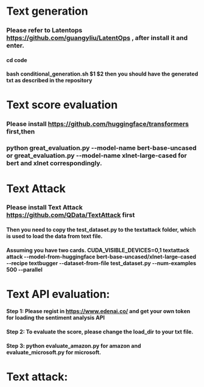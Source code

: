 # Text generation
### Please refer to Latentops https://github.com/guangyliu/LatentOps  , after install it and enter.
#### cd code
#### bash conditional_generation.sh $1 $2 then you should have the generated txt as described in the repository

# Text score evaluation
### Please install https://github.com/huggingface/transformers first,then 
### python  great_evaluation.py  --model-name bert-base-uncased or  great_evaluation.py  --model-name xlnet-large-cased for bert and xlnet correspondingly.


# Text Attack 

### Please install Text Attack https://github.com/QData/TextAttack first
#### Then you need to copy the test_dataset.py to the textattack folder, which is used to load the data from text file.
#### Assuming you have two cards. CUDA_VISIBLE_DEVICES=0,1 textattack attack --model-from-huggingface bert-base-uncased/xlnet-large-cased --recipe textbugger --dataset-from-file test_dataset.py --num-examples 500 --parallel 





# Text API evaluation:

#### Step 1: Please regist in https://www.edenai.co/ and get your own token for loading the sentiment analysis API
#### Step 2: To evaluate the score, please change the load_dir to your txt file.
#### Step 3: python evaluate_amazon.py for amazon and evaluate_microsoft.py for microsoft.

# Text attack: